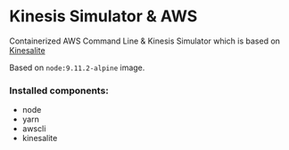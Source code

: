 # Kinesis Simulator & AWS

Containerized AWS Command Line & Kinesis Simulator which is based on [Kinesalite](https://github.com/mhart/kinesalite)

Based on `node:9.11.2-alpine` image.

### Installed components:
- node
- yarn
- awscli
- kinesalite